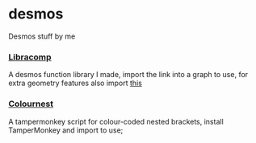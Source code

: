 # desmos
Desmos stuff by me

### [Libracomp](https://www.desmos.com/calculator/mgiim58ajn)
A desmos function library I made, import the link into a graph to use, for extra geometry features also import [this](https://www.desmos.com/geometry/zjzdudyase)

### [Colournest](https://raw.githubusercontent.com/SlyceDF/desmos/main/colournest.js)
A tampermonkey script for colour-coded nested brackets, install TamperMonkey and import to use;
